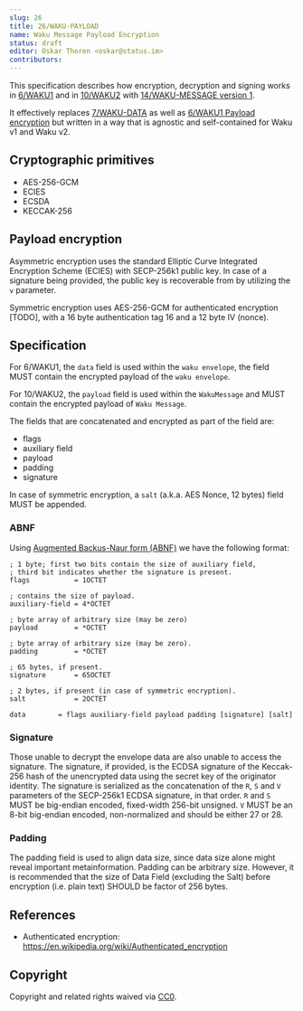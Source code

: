 ```yaml
---
slug: 26
title: 26/WAKU-PAYLOAD
name: Waku Message Payload Encryption
status: draft
editor: Oskar Thoren <oskar@status.im>
contributors:
---
```


This specification describes how encryption, decryption and signing works in
[6/WAKU1](/spec/6) and in [10/WAKU2](/spec/10) with [14/WAKU-MESSAGE version
1](/spec/14/#version1).

It effectively replaces [7/WAKU-DATA](/spec/7) as well as [6/WAKU1 Payload
encryption](/spec/6/#payload-encryption) but written in a way that is agnostic
and self-contained for Waku v1 and Waku v2.

## Cryptographic primitives

- AES-256-GCM
- ECIES
- ECSDA
- KECCAK-256

## Payload encryption

Asymmetric encryption uses the standard Elliptic Curve Integrated Encryption Scheme (ECIES) with SECP-256k1 public key.
In case of a signature being provided, the public key is recoverable from by utilizing the `v` parameter.

Symmetric encryption uses AES-256-GCM for authenticated encryption [TODO], with a 16 byte authentication tag 16 and a 12 byte IV (nonce).

## Specification

For 6/WAKU1, the `data` field is used within the `waku envelope`, the field MUST contain the encrypted payload of the `waku envelope`.

For 10/WAKU2, the `payload` field is used within the `WakuMessage` and MUST contain the encrypted payload of `Waku Message`.

The fields that are concatenated and encrypted as part of the field are:
 - flags
 - auxiliary field
 - payload
 - padding
 - signature
 
In case of symmetric encryption, a `salt`  (a.k.a. AES Nonce, 12 bytes) field MUST be appended. 

### ABNF

Using [Augmented Backus-Naur form (ABNF)](https://tools.ietf.org/html/rfc5234) we have the following format:

```abnf
; 1 byte; first two bits contain the size of auxiliary field, 
; third bit indicates whether the signature is present.
flags           = 1OCTET

; contains the size of payload.
auxiliary-field = 4*OCTET

; byte array of arbitrary size (may be zero)
payload         = *OCTET

; byte array of arbitrary size (may be zero).
padding         = *OCTET

; 65 bytes, if present.
signature       = 65OCTET

; 2 bytes, if present (in case of symmetric encryption).
salt            = 2OCTET

data        = flags auxiliary-field payload padding [signature] [salt]
```

### Signature

Those unable to decrypt the envelope data are also unable to access the signature. The signature, if provided, is the ECDSA signature of the Keccak-256 hash of the unencrypted data using the secret key of the originator identity. The signature is serialized as the concatenation of the `R`, `S` and `V` parameters of the SECP-256k1 ECDSA signature, in that order. `R` and `S` MUST be big-endian encoded, fixed-width 256-bit unsigned. `V` MUST be an 8-bit big-endian encoded, non-normalized and should be either 27 or 28.

### Padding

The padding field is used to align data size, since data size alone might reveal important metainformation. Padding can be arbitrary size. However, it is recommended that the size of Data Field (excluding the Salt) before encryption (i.e. plain text) SHOULD be factor of 256 bytes.

## References

- Authenticated encryption: https://en.wikipedia.org/wiki/Authenticated_encryption

## Copyright

Copyright and related rights waived via [CC0](https://creativecommons.org/publicdomain/zero/1.0/).
